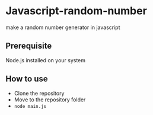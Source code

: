 # Javascript-random-number

make a random number generator in javascript

## Prerequisite

Node.js installed on your system

## How to use

- Clone the repository
- Move to the repository folder
- `node main.js`
